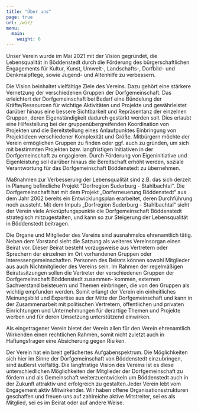 ```yaml
---
title: "Über uns"
page: true
url: /wir/
menu:
  main:
    weight: 6
---
```

Unser Verein wurde im Mai 2021 mit der Vision gegründet, die Lebensqualität in Böddenstedt durch die Förderung des bürgerschaftlichen Engagements für Kultur, Kunst, Umwelt-, Landschafts-, Dorfbild- und Denkmalpflege, sowie Jugend- und Altenhilfe zu verbessern.

Die Vision beinhaltet vielfältige Ziele des Vereins. Dazu gehört eine stärkere Vernetzung der verschiedenen Gruppen der Dorfgemeinschaft. Das erleichtert der Dorfgemeinschaft bei Bedarf eine Bündelung der Kräfte/Ressourcen für wichtige Aktivitäten und Projekte und gewährleistet darüber hinaus eine bessere Sichtbarkeit und Repräsentanz der einzelnen Gruppen, deren Eigenständigkeit dadurch gestärkt werden soll. Dies erlaubt eine Hilfestellung bei der gruppenübergreifenden Koordination von Projekten und die Bereitstellung eines Anlaufpunktes Einbringung von Projektideen verschiedener Komplexität und Größe. Mitbürgern möchte der Verein ermöglichen Gruppen zu finden oder ggf. auch zu gründen, um sich mit bestimmten Projekten bzw. langfristigen Initiativen in der Dorfgemeinschaft zu engagieren. Durch Förderung von Eigeninitiative und Eigenleistung soll darüber hinaus die Bereitschaft erhöht werden, soziale Verantwortung für das Dorfgemeinschaft Böddenstedt zu übernehmen.

Maßnahmen zur Verbesserung der Lebensqualität sind z.B. das sich derzeit in Planung befindliche  Projekt "Dorfregion Suderburg - Stahlbachtal“. Die Dorfgemeinschaft hat mit dem Projekt „Dorferneuerung Böddenstedt“ aus dem Jahr 2002 bereits ein Entwicklungsplan erarbeitet, deren Durchführung noch aussteht. Mit dem Impuls „Dorfregion Suderburg - Stahlbachtal“ sieht der Verein viele Anknüpfungspunkte die Dorfgemeinschaft Böddenstedt strategisch mitzugestalten, und kann so zur Steigerung der Lebensqualität in Böddenstedt beitragen. 

Die Organe und Mitglieder des Vereins sind ausnahmslos ehrenamtlich tätig. Neben dem Vorstand sieht die Satzung als weiteres Vereinsorgan einen Beirat vor. Dieser Beirat besteht vorzugsweise aus Vertretern oder Sprechern der einzelnen im Ort vorhandenen Gruppen oder Interessengemeinschaften. Personen des Beirats können sowohl Mitglieder aus auch Nichtmitglieder des Vereins sein. 
Im Rahmen der regelmäßigen Beiratssitzungen sollen die Vertreter der verschiedenen Gruppen der Dorfgemeinschaft Böddenstedt zusammen- kommen, externen Sachverstand beisteuern und Themen einbringen, die von den Gruppen als wichtig empfunden werden. Somit erlangt der Verein ein einheitliches Meinungsbild und Expertise aus der Mitte der Dorfgemeinschaft und kann in der Zusammenarbeit mit politischen Vertretern, öffentlichen und privaten Einrichtungen und Unternehmungen für derartige Themen und Projekte werben und für deren Umsetzung unterstützend einwirken. 

Als eingetragener Verein bietet der Verein allen für den Verein ehrenamtlich Wirkenden einen rechtlichen Rahmen, somit nicht zuletzt auch in Haftungsfragen eine Absicherung gegen Risiken.

Der Verein hat ein breit gefächertes Aufgabenspektrum. Die Möglichkeiten sich hier im Sinne der Dorfgemeinschaft von Böddenstedt einzubringen, sind äußerst vielfältig. Die langfristige Vision des Vereins ist es diese unterschiedlichen Möglichkeiten der Mitglieder der Dorfgemeinschaft zu fördern und als Gemeinschaft weiterzuentwickeln um Böddenstedt auch in der Zukunft attraktiv und erfolgreich zu gestalten.Jeder Verein lebt vom Engagement aktiv Mitwirkender. Wir haben offene Organisationsstrukturen geschaffen und freuen uns auf zahlreiche aktive Mitstreiter, sei es als Mitglied, sei es im Beirat oder auf andere Weise. 